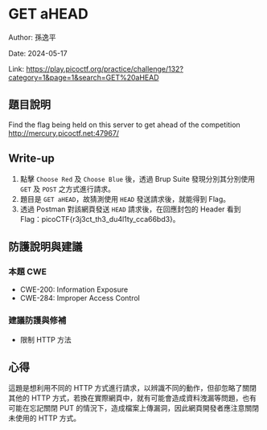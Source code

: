 # GET aHEAD

Author: 孫逸平

Date: 2024-05-17

Link: https://play.picoctf.org/practice/challenge/132?category=1&page=1&search=GET%20aHEAD

## 題目說明

Find the flag being held on this server to get ahead of the competition http://mercury.picoctf.net:47967/

## Write-up

1. 點擊 `Choose Red` 及 `Choose Blue` 後，透過 Brup Suite 發現分別其分別使用 `GET` 及 `POST` 之方式進行請求。
2. 題目是 `GET aHEAD`，故猜測使用 `HEAD` 發送請求後，就能得到 Flag。
3. 透過 Postman 對該網頁發送 `HEAD` 請求後，在回應封包的 Header 看到 Flag：picoCTF{r3j3ct_th3_du4l1ty_cca66bd3}。

## 防護說明與建議

### 本題 CWE

* CWE-200: Information Exposure
* CWE-284: Improper Access Control

### 建議防護與修補

* 限制 HTTP 方法

## 心得

這題是想利用不同的 HTTP 方式進行請求，以辨識不同的動作，但卻忽略了關閉其他的 HTTP 方式，若換在實際網頁中，就有可能會造成資料洩漏等問題，也有可能在忘記關閉 PUT 的情況下，造成檔案上傳漏洞，因此網頁開發者應注意關閉未使用的 HTTP 方式。

